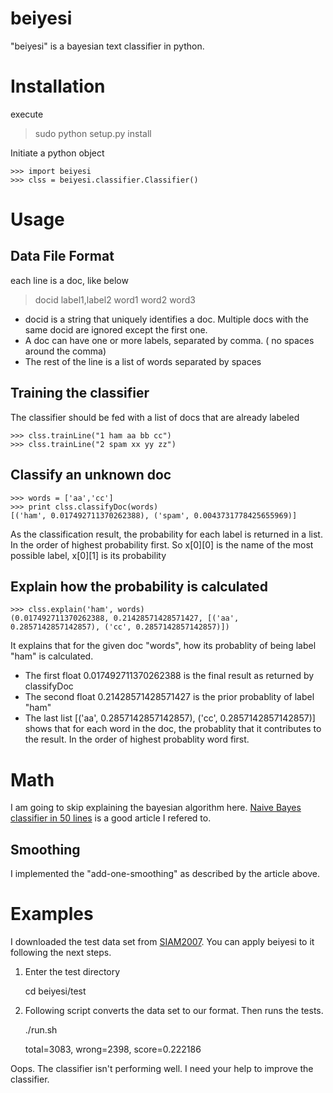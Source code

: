 beiyesi
=======

"beiyesi" is a bayesian text classifier in python.

# Installation
execute
> sudo python setup.py install

Initiate a python object

    >>> import beiyesi
    >>> clss = beiyesi.classifier.Classifier()

# Usage

## Data File Format
each line is a doc, like below
> docid label1,label2 word1 word2 word3

+ docid is a string that uniquely identifies a doc. Multiple docs with the same docid are ignored except the first one.
+ A doc can have one or more labels, separated by comma. ( no spaces around the comma)
+ The rest of the line is a list of words separated by spaces

## Training the classifier
The classifier should be fed with a list of docs that are already labeled

    >>> clss.trainLine("1 ham aa bb cc")
    >>> clss.trainLine("2 spam xx yy zz")

## Classify an unknown doc

    >>> words = ['aa','cc']
    >>> print clss.classifyDoc(words) 
    [('ham', 0.017492711370262388), ('spam', 0.0043731778425655969)]

As the classification result, the probability for each label is returned in a list. In the order of highest probability first. So x[0][0] is the name of the most possible label, x[0][1] is its probability

## Explain how the probability is calculated

    >>> clss.explain('ham', words)
    (0.017492711370262388, 0.21428571428571427, [('aa', 0.2857142857142857), ('cc', 0.2857142857142857)])

It explains that for the given doc "words", how its probablity of being label "ham" is calculated.
+ The first float 0.017492711370262388 is the final result as returned by classifyDoc
+ The second float 0.21428571428571427 is the prior probablity of label "ham"
+ The last list \[('aa', 0.2857142857142857), ('cc', 0.2857142857142857)] shows that for each word in the doc, the probablity that it contributes to the result. In the order of highest probablity word first.

# Math
I am going to skip explaining the bayesian algorithm here. [Naive Bayes classifier in 50 lines](http://ebiquity.umbc.edu/blogger/2010/12/07/naive-bayes-classifier-in-50-lines/) is a good article I refered to.

## Smoothing
I implemented the "add-one-smoothing" as described by the article above.

# Examples

I downloaded the test data set from [SIAM2007](http://web.eecs.utk.edu/events/tmw07/). You can apply beiyesi to it following the next steps.

1. Enter the test directory

     cd beiyesi/test

2. Following script converts the data set to our format. Then runs the tests.

    ./run.sh    

    total=3083, wrong=2398, score=0.222186

Oops. The classifier isn't performing well. I need your help to improve the classifier.
    
